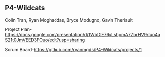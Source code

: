 ## P4-Wildcats
Colin Tran, Ryan Moghaddas, Bryce Modugno, Gavin Theriault

Project Plan-https://docs.google.com/presentation/d/1WbDlE76uLshpmA7ZbrHV9rIuo4aS21t0JmVEED3FOuo/edit?usp=sharing

Scrum Board-https://github.com/ryanmgds/P4-Wildcats/projects/1
